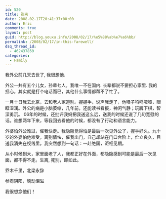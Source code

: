 ```yaml
---
id: 520
title: 别离
date: 2008-02-17T20:41:37+00:00
author: Eric
comments: true
layout: post
guid: http://blog.youxu.info/2008/02/17/%e5%88%ab%e7%a6%bb/
permalink: /2008/02/17/in-this-farewell/
dsq_thread_id:
  - 462437859
categories:
  - Family
---
```

我外公前几天去世了, 我很想他.

外公一共有五个儿女，孙辈七人，我唯一不在国内. 长辈都说不要担心家里. 我的担心，其实就是打个电话而已，其他什么事情都帮不了忙了。

一月十日我去北京，去和老人家道别。握握手，说声我走了，他嗓子呜呜哑哑，眼眶湿润。外公的病是小脑萎缩，几年前，还能读书看报，神闲气静；玩牌下棋，智深勇沉。 06年的时候，还批评我妈把我送这么远，送我的时候还说了几句宽慰的话。谁想两年下来，等我回去看他的时候，都没有了行动和语言能力。

外婆怕外公难过，催我快走。我隐隐觉得怕是最后一次见外公了，握手好久。九十岁的外婆怕他难受，离别情怯，催我出门，自己却站在门口台阶上，伫立良久，目送我消失在视线里。我突然想到一句话：一赴绝国，讵相见期。

从小时候到大，家里面老了人，我都正好在外面，都隐隐感到可能是最后一次见面，都不得不走。生离, 死别，即如此。

乔木千里，北梁永辞
  
参商阴阳，魂动泪滋

我很想念他们！